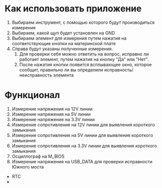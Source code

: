 # Как использовать приложение
1. Выбираем инструмент, с помощью которого будут производиться измерения
2. Выбираем, какой щуп будет установлен на GND
3. Выбираем элемент для измерения путем нажатия на соответствующие кнопки на материнской плате
4. Справа будут указаны полученные измерения. 
   1. Для проверки себя можно ответить на вопрос, исправно ли работает элемент, путем нажатия на кнопку "Да" или "Нет". 
   2. После нажатия кнопки появится всплывающее окно, которое сообщит, правильно ли вы определили исправность/неисправность элемента

# Функционал

1. Измерение напряжения на 12V линии
2. Измерение напряжения на 5V линии
3. Измерение напряжение на 3.3V линии
4. Измерение сопротивления на 12V линии для выявления короткого замыкания
5. Измерение сопротивления на 5V линии для выявления короткого замыкания
6. Измерение сопротивления на 3.3V линии для выявления короткого замыкания
7. Осциллограф на M_BIOS
8. Измерение напряжения на USB_DATA для проверки исправности Южного моста

+ RTC
+ 